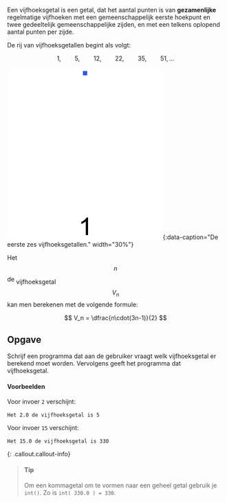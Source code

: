 Een vijfhoeksgetal is een getal, dat het aantal punten is van **gezamenlijke** regelmatige vijfhoeken met een gemeenschappelijk eerste hoekpunt en twee gedeeltelijk gemeenschappelijke zijden, en met een telkens oplopend aantal punten per zijde. 

De rij van vijfhoeksgetallen begint als volgt:

$$
    1,\qquad 5,\qquad 12,\qquad 22,\qquad 35,\qquad 51, \ldots
$$

![De eerste zes vijfhoeksgetallen](media/Pentagonal_number.gif "Foto door Timrem op Wikimedia."){:data-caption="De eerste zes vijfhoeksgetallen." width="30%"}

Het $$n$$<span style="vertical-align: super">de</span> vijfhoeksgetal $$V_n$$ kan men berekenen met de volgende formule:

$$
V_n = \dfrac{n\cdot(3n-1)}{2}
$$

## Opgave
Schrijf een programma dat aan de gebruiker vraagt welk vijfhoeksgetal er berekend moet worden. Vervolgens geeft het programma dat vijfhoeksgetal.

#### Voorbeelden
Voor invoer `2` verschijnt:
```
Het 2.0 de vijfhoeksgetal is 5
```

Voor invoer `15` verschijnt:
```
Het 15.0 de vijfhoeksgetal is 330
```

{: .callout.callout-info}
> #### Tip
> Om een kommagetal om te vormen naar een geheel getal gebruik je `int()`. Zo is `int( 330.0 ) = 330`.